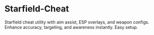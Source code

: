 # Starfield-Cheat
Starfield cheat utility with aim assist, ESP overlays, and weapon configs. Enhance accuracy, targeting, and awareness instantly. Easy setup.
